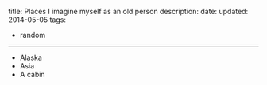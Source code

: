 title: Places I imagine myself as an old person
description:
date:
updated: 2014-05-05
tags:
- random
---

- Alaska
- Asia
- A cabin
